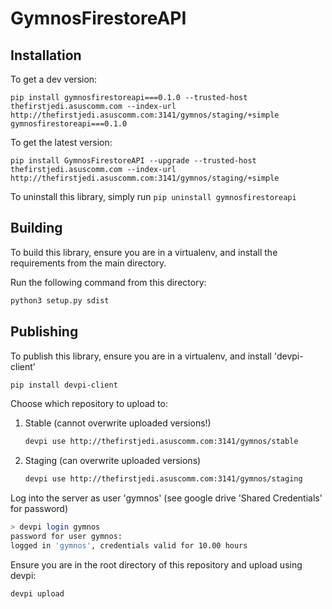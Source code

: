 # GymnosFirestoreAPI

## Installation
To get a dev version: 
```
pip install gymnosfirestoreapi===0.1.0 --trusted-host thefirstjedi.asuscomm.com --index-url http://thefirstjedi.asuscomm.com:3141/gymnos/staging/+simple gymnosfirestoreapi===0.1.0
```
To get the latest version:
```
pip install GymnosFirestoreAPI --upgrade --trusted-host thefirstjedi.asuscomm.com --index-url http://thefirstjedi.asuscomm.com:3141/gymnos/staging/+simple
```
To uninstall this library, simply run `pip uninstall gymnosfirestoreapi`

## Building

To build this library, ensure you are in a virtualenv, and install the requirements from the main
directory.

Run the following command from this directory:

```bash
python3 setup.py sdist
```

## Publishing

To publish this library, ensure you are in a virtualenv, and install 'devpi-client'

```bash
pip install devpi-client
```

Choose which repository to upload to:

1) Stable (cannot overwrite uploaded versions!)
    ```bash
    devpi use http://thefirstjedi.asuscomm.com:3141/gymnos/stable
    ```
2) Staging (can overwrite uploaded versions)
    ```bash
    devpi use http://thefirstjedi.asuscomm.com:3141/gymnos/staging
    ```
Log into the server as user 'gymnos' (see google drive 'Shared Credentials' for password)

```bash
> devpi login gymnos
password for user gymnos:
logged in 'gymnos', credentials valid for 10.00 hours
```

Ensure you are in the root directory of this repository and upload using devpi:

```bash
devpi upload
```
